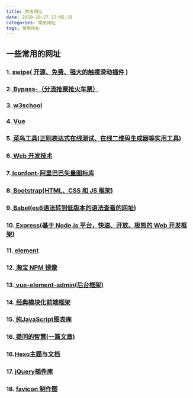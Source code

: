 ```yaml
---
title: 常用网址
date: 2019-10-27 17:05:38
categories: 常用网址
tags: 常用网址
---
```

## 一些常用的网址
###  1.[ swipe( 开源、免费、强大的触摸滑动插件 ) ]( https://www.swiper.com.cn/ ) 
###  2.[ Bypass-（分流抢票抢火车票）]( https://www.bypass.cn/ ) 
###  3.[ w3school ]( https://www.w3school.com.cn/index.html ) 
###  4.[ Vue ]( https://cn.vuejs.org/v2/guide/ ) 
###  5.[ 菜鸟工具(正则表达式在线测试、在线二维码生成器等实用工具) ]( https://c.runoob.com/ ) 
###  6.[ Web 开发技术 ]( https://developer.mozilla.org/zh-CN/docs/Web ) 
###  7.[ Iconfont-阿里巴巴矢量图标库 ]( https://www.iconfont.cn/ ) 
###  8.[ Bootstrap(HTML、CSS 和 JS 框架) ]( https://v3.bootcss.com/ ) 
###  9.[ Babel(es6语法转到低版本的语法查看的网址) ]( https://www.babeljs.cn/ ) 
###  10.[ Express(基于 Node.js 平台，快速、开放、极简的 Web 开发框架) ]( http://www.expressjs.com.cn/ ) 
###  11.[ element ]( https://element.eleme.cn/#/zh-CN/component/installation ) 
###  12.[ 淘宝 NPM 镜像 ]( https://npm.taobao.org/ ) 
###  13.[ vue-element-admin(后台框架) ]( https://panjiachen.github.io/vue-element-admin-site/zh/ ) 
###  14.[ 经典模块化前端框架 ]( https://www.layui.com/ ) 
###  15.[ 纯JavaScript图表库 ]( https://echarts.apache.org/zh/index.html ) 
###  16.[ 提问的智慧(一篇文章) ]( https://github.com/ryanhanwu/How-To-Ask-Questions-The-Smart-Way/blob/master/README-zh_CN.md ) 
###  16.[Hexo主题与文档 ]( https://hexo.io/themes/ ) 
###  17. [jQuery插件库 ](  https://www.jq22.com/  ) 
###  18. [favicon 制作图 ](  http://www.bitbug.net/  ) 

